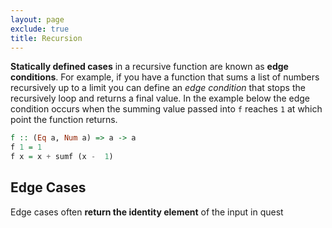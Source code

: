 ```yaml
---
layout: page
exclude: true
title: Recursion
---
```


**Statically defined cases** in a recursive function are known as **edge conditions**. For example, if you have a function that sums a list of numbers recursively up to a limit you can define an *edge condition* that stops the recursively loop and returns a final value. In the example below the edge condition occurs when the summing value passed into `f` reaches `1` at which point the function returns.
```haskell
f :: (Eq a, Num a) => a -> a 
f 1 = 1
f x = x + sumf (x -  1)
```

## Edge Cases

Edge cases often **return the identity element** of the input in quest

<!--stackedit_data:
eyJoaXN0b3J5IjpbLTEzMDgwMDU5MjcsMTY4MDg0NzYwMSwxMD
czNjA4MjYyXX0=
-->
